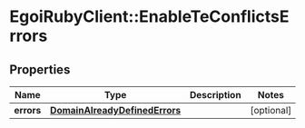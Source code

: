 # EgoiRubyClient::EnableTeConflictsErrors

## Properties
Name | Type | Description | Notes
------------ | ------------- | ------------- | -------------
**errors** | [**DomainAlreadyDefinedErrors**](DomainAlreadyDefinedErrors.md) |  | [optional] 


